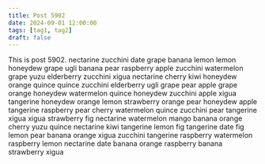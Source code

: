 ```yaml
---
title: Post 5902
date: 2024-09-01 12:00:00
tags: [tag1, tag2]
draft: false
---
```

This is post 5902.
nectarine
zucchini
date
grape
banana
lemon
lemon
honeydew
grape
ugli
banana
pear
raspberry
apple
zucchini
watermelon
grape
yuzu
elderberry
zucchini
xigua
nectarine
cherry
kiwi
honeydew
orange
quince
quince
zucchini
elderberry
ugli
grape
pear
apple
grape
orange
honeydew
watermelon
quince
honeydew
zucchini
apple
xigua
tangerine
honeydew
orange
lemon
strawberry
orange
pear
honeydew
apple
tangerine
raspberry
pear
cherry
watermelon
quince
zucchini
pear
tangerine
xigua
xigua
strawberry
fig
nectarine
watermelon
mango
banana
orange
cherry
yuzu
quince
nectarine
kiwi
tangerine
lemon
fig
tangerine
date
fig
lemon
pear
banana
orange
xigua
zucchini
tangerine
raspberry
watermelon
raspberry
lemon
nectarine
date
banana
orange
raspberry
banana
strawberry
xigua

